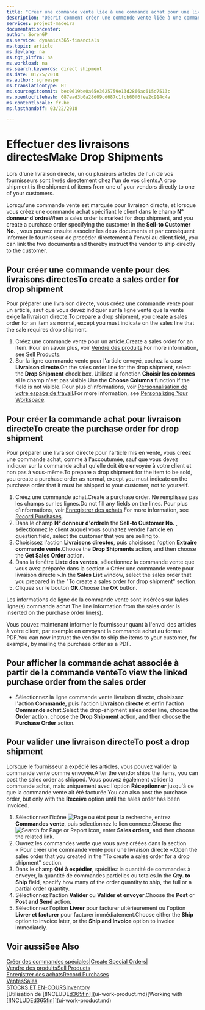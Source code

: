 ```yaml
---
title: "Créer une commande vente liée à une commande achat pour une livraison directe | Microsoft Docs"
description: "Décrit comment créer une commande vente liée à une commande achat pour permettre la livraison directe du fournisseur au client."
services: project-madeira
documentationcenter: 
author: SorenGP
ms.service: dynamics365-financials
ms.topic: article
ms.devlang: na
ms.tgt_pltfrm: na
ms.workload: na
ms.search.keywords: direct shipment
ms.date: 01/25/2018
ms.author: sgroespe
ms.translationtype: HT
ms.sourcegitcommit: bec0619be0a65e3625759e13d2866ac615d7513c
ms.openlocfilehash: 087ead3b0a28d09cd687c1fcb60f6fee2c914c4a
ms.contentlocale: fr-be
ms.lasthandoff: 03/22/2018

---
```

# <a name="make-drop-shipments"></a><span data-ttu-id="258a2-103">Effectuer des livraisons directes</span><span class="sxs-lookup"><span data-stu-id="258a2-103">Make Drop Shipments</span></span>
<span data-ttu-id="258a2-104">Lors d'une livraison directe, un ou plusieurs articles de l'un de vos fournisseurs sont livrés directement chez l'un de vos clients.</span><span class="sxs-lookup"><span data-stu-id="258a2-104">A drop shipment is the shipment of items from one of your vendors directly to one of your customers.</span></span>

<span data-ttu-id="258a2-105">Lorsqu'une commande vente est marquée pour livraison directe, et lorsque vous créez une commande achat spécifiant le client dans le champ **N° donneur d'ordre**</span><span class="sxs-lookup"><span data-stu-id="258a2-105">When a sales order is marked for drop shipment, and you create a purchase order specifying the customer in the **Sell-to Customer No.**</span></span> <span data-ttu-id="258a2-106">, vous pouvez ensuite associer les deux documents et par conséquent informer le fournisseur de procéder directement à l'envoi au client.</span><span class="sxs-lookup"><span data-stu-id="258a2-106">field, you can link the two documents and thereby instruct the vendor to ship directly to the customer.</span></span>

## <a name="to-create-a-sales-order-for-drop-shipment"></a><span data-ttu-id="258a2-107">Pour créer une commande vente pour des livraisons directes</span><span class="sxs-lookup"><span data-stu-id="258a2-107">To create a sales order for drop shipment</span></span>
<span data-ttu-id="258a2-108">Pour préparer une livraison directe, vous créez une commande vente pour un article, sauf que vous devez indiquer sur la ligne vente que la vente exige la livraison directe.</span><span class="sxs-lookup"><span data-stu-id="258a2-108">To prepare a drop shipment, you create a sales order for an item as normal, except you must indicate on the sales line that the sale requires drop shipment.</span></span>

1. <span data-ttu-id="258a2-109">Créez une commande vente pour un article.</span><span class="sxs-lookup"><span data-stu-id="258a2-109">Create a sales order for an item.</span></span> <span data-ttu-id="258a2-110">Pour en savoir plus, voir [Vendre des produits](sales-how-sell-products.md).</span><span class="sxs-lookup"><span data-stu-id="258a2-110">For more information, see [Sell Products](sales-how-sell-products.md).</span></span>
2. <span data-ttu-id="258a2-111">Sur la ligne commande vente pour l'article envoyé, cochez la case **Livraison directe**.</span><span class="sxs-lookup"><span data-stu-id="258a2-111">On the sales order line for the drop shipment, select the **Drop Shipment** check box.</span></span> <span data-ttu-id="258a2-112">Utilisez la fonction **Choisir les colonnes** si le champ n'est pas visible.</span><span class="sxs-lookup"><span data-stu-id="258a2-112">Use the **Choose Columns** function if the field is not visible.</span></span> <span data-ttu-id="258a2-113">Pour plus d'informations, voir [Personnalisation de votre espace de travail](ui-personalization-user.md).</span><span class="sxs-lookup"><span data-stu-id="258a2-113">For more information, see [Personalizing Your Workspace](ui-personalization-user.md).</span></span>

## <a name="to-create-the-purchase-order-for-drop-shipment"></a><span data-ttu-id="258a2-114">Pour créer la commande achat pour livraison directe</span><span class="sxs-lookup"><span data-stu-id="258a2-114">To create the purchase order for drop shipment</span></span>
<span data-ttu-id="258a2-115">Pour préparer une livraison directe pour l'article mis en vente, vous créez une commande achat, comme à l'accoutumée, sauf que vous devez indiquer sur la commande achat qu'elle doit être envoyée à votre client et non pas à vous-même.</span><span class="sxs-lookup"><span data-stu-id="258a2-115">To prepare a drop shipment for the item to be sold, you create a purchase order as normal, except you must indicate on the purchase order that it must be shipped to your customer, not to yourself.</span></span>

1. <span data-ttu-id="258a2-116">Créez une commande achat.</span><span class="sxs-lookup"><span data-stu-id="258a2-116">Create a purchase order.</span></span> <span data-ttu-id="258a2-117">Ne remplissez pas les champs sur les lignes.</span><span class="sxs-lookup"><span data-stu-id="258a2-117">Do not fill any fields on the lines.</span></span> <span data-ttu-id="258a2-118">Pour plus d'informations, voir [Enregistrer des achats](purchasing-how-record-purchases.md).</span><span class="sxs-lookup"><span data-stu-id="258a2-118">For more information, see [Record Purchases](purchasing-how-record-purchases.md).</span></span>
2. <span data-ttu-id="258a2-119">Dans le champ **N° donneur d'ordre**</span><span class="sxs-lookup"><span data-stu-id="258a2-119">In the **Sell-to Customer No.**</span></span> <span data-ttu-id="258a2-120">, sélectionnez le client auquel vous souhaitez vendre l'article en question.</span><span class="sxs-lookup"><span data-stu-id="258a2-120">field, select the customer that you are selling to.</span></span>
3. <span data-ttu-id="258a2-121">Choisissez l'action **Livraisons directes**, puis choisissez l'option **Extraire commande vente**.</span><span class="sxs-lookup"><span data-stu-id="258a2-121">Choose the **Drop Shipments** action, and then choose the **Get Sales Order** action.</span></span>
4. <span data-ttu-id="258a2-122">Dans la fenêtre **Liste des ventes**, sélectionnez la commande vente que vous avez préparée dans la section « Créer une commande vente pour livraison directe ».</span><span class="sxs-lookup"><span data-stu-id="258a2-122">In the **Sales List** window, select the sales order that you prepared in the "To create a sales order for drop shipment" section.</span></span>
5. <span data-ttu-id="258a2-123">Cliquez sur le bouton **OK**.</span><span class="sxs-lookup"><span data-stu-id="258a2-123">Choose the **OK** button.</span></span>

<span data-ttu-id="258a2-124">Les informations de ligne de la commande vente sont insérées sur la/les ligne(s) commande achat.</span><span class="sxs-lookup"><span data-stu-id="258a2-124">The line information from the sales order is inserted on the purchase order line(s).</span></span>

<span data-ttu-id="258a2-125">Vous pouvez maintenant informer le fournisseur quant à l'envoi des articles à votre client, par exemple en envoyant la commande achat au format PDF.</span><span class="sxs-lookup"><span data-stu-id="258a2-125">You can now instruct the vendor to ship the items to your customer, for example, by mailing the purchase order as a PDF.</span></span>     

## <a name="to-view-the-linked-purchase-order-from-the-sales-order"></a><span data-ttu-id="258a2-126">Pour afficher la commande achat associée à partir de la commande vente</span><span class="sxs-lookup"><span data-stu-id="258a2-126">To view the linked purchase order from the sales order</span></span>
* <span data-ttu-id="258a2-127">Sélectionnez la ligne commande vente livraison directe, choisissez l'action **Commande**, puis l'action **Livraison directe** et enfin l'action **Commande achat**.</span><span class="sxs-lookup"><span data-stu-id="258a2-127">Select the drop-shipment sales order line, choose the **Order** action, choose the **Drop Shipment** action, and then choose the **Purchase Order** action.</span></span>

## <a name="to-post-a-drop-shipment"></a><span data-ttu-id="258a2-128">Pour valider une livraison directe</span><span class="sxs-lookup"><span data-stu-id="258a2-128">To post a drop shipment</span></span>
<span data-ttu-id="258a2-129">Lorsque le fournisseur a expédié les articles, vous pouvez valider la commande vente comme envoyée.</span><span class="sxs-lookup"><span data-stu-id="258a2-129">After the vendor ships the items, you can post the sales order as shipped.</span></span> <span data-ttu-id="258a2-130">Vous pouvez également valider la commande achat, mais uniquement avec l'option **Réceptionner** jusqu'à ce que la commande vente ait été facturée.</span><span class="sxs-lookup"><span data-stu-id="258a2-130">You can also post the purchase order, but only with the **Receive** option until the sales order has been invoiced.</span></span>

1. <span data-ttu-id="258a2-131">Sélectionnez l'icône ![Page ou état pour la recherche](media/ui-search/search_small.png "Page ou état pour la recherche"), entrez **Commandes vente**, puis sélectionnez le lien connexe.</span><span class="sxs-lookup"><span data-stu-id="258a2-131">Choose the ![Search for Page or Report](media/ui-search/search_small.png "Search for Page or Report icon") icon, enter **Sales orders**, and then choose the related link.</span></span>
2. <span data-ttu-id="258a2-132">Ouvrez les commandes vente que vous avez créées dans la section « Pour créer une commande vente pour une livraison directe ».</span><span class="sxs-lookup"><span data-stu-id="258a2-132">Open the sales order that you created in the "To create a sales order for a drop shipment" section.</span></span>
3. <span data-ttu-id="258a2-133">Dans le champ **Qté à expédier**, spécifiez la quantité de commandes à envoyer, la quantité de commandes partielles ou totales.</span><span class="sxs-lookup"><span data-stu-id="258a2-133">In the **Qty. to Ship** field, specify how many of the order quantity to ship, the full or a partial order quantity.</span></span>
4. <span data-ttu-id="258a2-134">Sélectionnez l'action **Valider** ou **Valider et envoyer**.</span><span class="sxs-lookup"><span data-stu-id="258a2-134">Choose the **Post** or **Post and Send** action.</span></span>
5. <span data-ttu-id="258a2-135">Sélectionnez l'option **Livrer** pour facturer ultérieurement ou l'option **Livrer et facturer** pour facturer immédiatement.</span><span class="sxs-lookup"><span data-stu-id="258a2-135">Choose either the **Ship** option to invoice later, or the **Ship and Invoice** option to invoice immediately.</span></span>

## <a name="see-also"></a><span data-ttu-id="258a2-136">Voir aussi</span><span class="sxs-lookup"><span data-stu-id="258a2-136">See Also</span></span>
<span data-ttu-id="258a2-137">[Créer des commandes spéciales](sales-how-to-create-special-orders.md)|</span><span class="sxs-lookup"><span data-stu-id="258a2-137">[Create Special Orders](sales-how-to-create-special-orders.md)|</span></span>  
[<span data-ttu-id="258a2-138">Vendre des produits</span><span class="sxs-lookup"><span data-stu-id="258a2-138">Sell Products</span></span>](sales-how-sell-products.md)  
[<span data-ttu-id="258a2-139">Enregistrer des achats</span><span class="sxs-lookup"><span data-stu-id="258a2-139">Record Purchases</span></span>](purchasing-how-record-purchases.md)  
[<span data-ttu-id="258a2-140">Ventes</span><span class="sxs-lookup"><span data-stu-id="258a2-140">Sales</span></span>](sales-manage-sales.md)  
[<span data-ttu-id="258a2-141">STOCKS ET EN-COURS</span><span class="sxs-lookup"><span data-stu-id="258a2-141">Inventory</span></span>](inventory-manage-inventory.md)  
<span data-ttu-id="258a2-142">[Utilisation de [!INCLUDE[d365fin](includes/d365fin_md.md)]](ui-work-product.md)</span><span class="sxs-lookup"><span data-stu-id="258a2-142">[Working with [!INCLUDE[d365fin](includes/d365fin_md.md)]](ui-work-product.md)</span></span>

